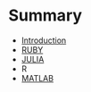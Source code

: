 # Summary

* [Introduction](README.md)
* [RUBY](ruby.md)
* [JULIA](julia.md)
* R
* [MATLAB](matlab.md)

